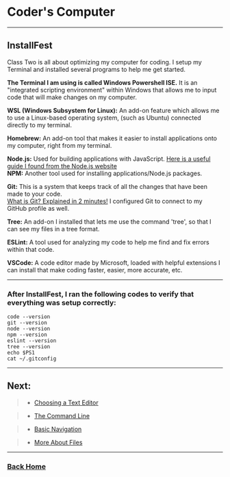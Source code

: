 # Coder's Computer 
  
_____  
  
## InstallFest  
  Class Two is all about optimizing my computer for coding. I setup my Terminal and installed several programs to help me get started. 
  
  
  **The Terminal I am using is called Windows Powershell ISE.**
  It is an "integrated scripting environment" within Windows that allows me to input code that will make changes on my computer.  
      
  **WSL (Windows Subsystem for Linux):** An add-on feature which allows me to use a Linux-based operating system, (such as Ubuntu) connected directly to my terminal. 
      
  **Homebrew:** An add-on tool that makes it easier to install applications onto my computer, right from my terminal. 
  
  **Node.js:** Used for building applications with JavaScript. [Here is a useful guide I found from the Node.js website](https://nodejs.dev/learn)<br> 
  **NPM:** Another tool used for installing applications/Node.js packages. 
    
  **Git:** This is a system that keeps track of all the changes that have been made to your code.<br> 
    [What is Git? Explained in 2 minutes!](https://www.youtube.com/watch?v=2ReR1YJrNOM)
  I configured Git to connect to my GitHub profile as well. 
  
  **Tree:** An add-on I installed that lets me use the command 'tree', so that I can see my files in a tree format. 
  
  **ESLint:** A tool used for analyzing my code to help me find and fix errors within that code. 
  
  **VSCode:** A code editor made by Microsoft, loaded with helpful extensions I can install that make coding faster, easier, more accurate, etc. 
  
_____  
  
### After InstallFest, I ran the following codes to verify that everything was setup correctly:
```
code --version 
git --version 
node --version
npm --version
eslint --version
tree --version 
echo $PS1
cat ~/.gitconfig
```

_____

## Next: 

> * [Choosing a Text Editor](/texteditor.md) 
  
> * [The Command Line](/thecommandline.md)
  
> * [Basic Navigation](/basicnavigation.md)
  
> * [More About Files](/moreaboutfiles.md)

_____


### [Back Home](/README.md)

